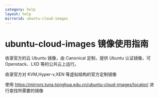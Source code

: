 ```yaml
---
category: help
layout: help
mirrorid: ubuntu-cloud-images
---
```


ubuntu-cloud-images 镜像使用指南
===================

收录官方的云 Ubuntu 镜像，由 Canonical 定制，提供 Ubuntu 认证镜像，可 Openstack、LXD 等的公共云上运行。

收录官方对 KVM,Hyper-v,XEN 等虚拟结构的官方定制镜像

使用 <https://mirrors.tuna.tsinghua.edu.cn/ubuntu-cloud-images/locator/> 进行查找所需要的镜像
